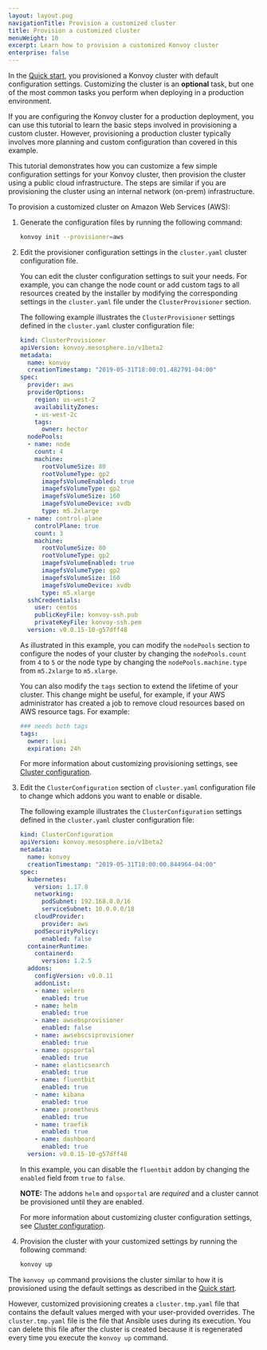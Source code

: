 ```yaml
---
layout: layout.pug
navigationTitle: Provision a customized cluster
title: Provision a customized cluster
menuWeight: 10
excerpt: Learn how to provision a customized Konvoy cluster
enterprise: false
---
```


In the [Quick start][quickstart], you provisioned a Konvoy cluster with default configuration settings.
Customizing the cluster is an **optional** task, but one of the most common tasks you perform when deploying in a production environment.

If you are configuring the Konvoy cluster for a production deployment, you can use this tutorial to learn the basic steps involved in provisioning a custom cluster.
However, provisioning a production cluster typically involves more planning and custom configuration than covered in this example.

This tutorial demonstrates how you can customize a few simple configuration settings for your Konvoy cluster, then provision the cluster using a public cloud infrastructure.
The steps are similar if you are provisioning the cluster using an internal network (on-prem) infrastructure.

To provision a customized cluster on Amazon Web Services (AWS):

1.  Generate the configuration files by running the following command:

    ```bash
    konvoy init --provisioner=aws
    ```

1.  Edit the provisioner configuration settings in the `cluster.yaml` cluster configuration file.

    You can edit the cluster configuration settings to suit your needs.
    For example, you can change the node count or add custom tags to all resources created by the installer by modifying
    the corresponding settings in the `cluster.yaml` file under the `ClusterProvisioner` section.

    The following example illustrates the `ClusterProvisioner` settings defined in the `cluster.yaml` cluster configuration file:

    ```yaml
    kind: ClusterProvisioner
    apiVersion: konvoy.mesosphere.io/v1beta2
    metadata:
      name: konvoy
      creationTimestamp: "2019-05-31T18:00:01.482791-04:00"
    spec:
      provider: aws
      providerOptions:
        region: us-west-2
        availabilityZones:
        - us-west-2c
        tags:
          owner: hector
      nodePools:
      - name: node
        count: 4
        machine:
          rootVolumeSize: 80
          rootVolumeType: gp2
          imagefsVolumeEnabled: true
          imagefsVolumeType: gp2
          imagefsVolumeSize: 160
          imagefsVolumeDevice: xvdb
          type: m5.2xlarge
      - name: control-plane
        controlPlane: true
        count: 3
        machine:
          rootVolumeSize: 80
          rootVolumeType: gp2
          imagefsVolumeEnabled: true
          imagefsVolumeType: gp2
          imagefsVolumeSize: 160
          imagefsVolumeDevice: xvdb
          type: m5.xlarge
      sshCredentials:
        user: centos
        publicKeyFile: konvoy-ssh.pub
        privateKeyFile: konvoy-ssh.pem
      version: v0.0.15-10-g57dff48
    ```

    As illustrated in this example, you can modify the `nodePools` section to configure the nodes of your cluster by changing the `nodePools.count` from `4` to `5`
    or the node type by changing the `nodePools.machine.type` from `m5.2xlarge` to `m5.xlarge`.

    You can also modify the `tags` section to extend the lifetime of your cluster.
    This change might be useful, for example, if your AWS administrator has created a job to remove cloud resources based on AWS resource tags.
    For example:

    ```yaml
    ### needs both tags
    tags:
      owner: luxi
      expiration: 24h
    ```

    For more information about customizing provisioning settings, see [Cluster configuration][clusterconfig].

1.  Edit the `ClusterConfiguration` section of `cluster.yaml` configuration file to change which addons you want to enable or disable.

    The following example illustrates the `ClusterConfiguration` settings defined in the `cluster.yaml` cluster configuration file:

    ```yaml
    kind: ClusterConfiguration
    apiVersion: konvoy.mesosphere.io/v1beta2
    metadata:
      name: konvoy
      creationTimestamp: "2019-05-31T18:00:00.844964-04:00"
    spec:
      kubernetes:
        version: 1.17.8
        networking:
          podSubnet: 192.168.0.0/16
          serviceSubnet: 10.0.0.0/18
        cloudProvider:
          provider: aws
        podSecurityPolicy:
          enabled: false
      containerRuntime:
        containerd:
          version: 1.2.5
      addons:
        configVersion: v0.0.11
        addonList:
        - name: velero
          enabled: true
        - name: helm
          enabled: true
        - name: awsebsprovisioner
          enabled: false
        - name: awsebscsiprovisioner
          enabled: true
        - name: opsportal
          enabled: true
        - name: elasticsearch
          enabled: true
        - name: fluentbit
          enabled: true
        - name: kibana
          enabled: true
        - name: prometheus
          enabled: true
        - name: traefik
          enabled: true
        - name: dashboard
          enabled: true
      version: v0.0.15-10-g57dff48
    ```

    In this example, you can disable the `fluentbit` addon by changing the `enabled` field from `true` to `false`.

    **NOTE:** The addons `helm` and `opsportal` are *required* and a cluster cannot be provisioned until they are enabled.

    For more information about customizing cluster configuration settings, see [Cluster configuration][clusterconfig].

1.  Provision the cluster with your customized settings by running the following command:

    ```bash
    konvoy up
    ```

The `konvoy up` command provisions the cluster similar to how it is provisioned using the default settings as described in the [Quick start][quickstart].

However, customized provisioning creates a `cluster.tmp.yaml` file that contains the default values merged with your user-provided overrides.
The `cluster.tmp.yaml` file is the file that Ansible uses during its execution.
You can delete this file after the cluster is created because it is regenerated every time you execute the `konvoy up` command.

[quickstart]:../../quick-start/
[clusterconfig]:../../reference/cluster-configuration/
